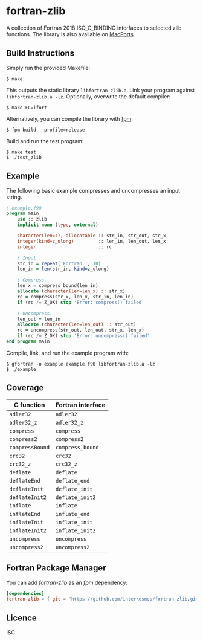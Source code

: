 # fortran-zlib

A collection of Fortran 2018 ISO_C_BINDING interfaces to selected zlib
functions. The library is also available on
[MacPorts](https://ports.macports.org/port/fortran-zlib/).

## Build Instructions

Simply run the provided Makefile:

```
$ make
```

This outputs the static library `libfortran-zlib.a`. Link your program against
`libfortran-zlib.a -lz`. Optionally, overwrite the default compiler:

```
$ make FC=ifort
```

Alternatively, you can compile the library with
[fpm](https://github.com/fortran-lang/fpm):

```
$ fpm build --profile=release
```

Build and run the test program:

```
$ make test
$ ./test_zlib
```

## Example

The following basic example compresses and uncompresses an input string.

```fortran
! example.f90
program main
    use :: zlib
    implicit none (type, external)

    character(len=:), allocatable :: str_in, str_out, str_x
    integer(kind=z_ulong)         :: len_in, len_out, len_x
    integer                       :: rc

    ! Input.
    str_in = repeat('Fortran ', 10)
    len_in = len(str_in, kind=z_ulong)

    ! Compress.
    len_x = compress_bound(len_in)
    allocate (character(len=len_x) :: str_x)
    rc = compress(str_x, len_x, str_in, len_in)
    if (rc /= Z_OK) stop 'Error: compress() failed'

    ! Uncompress.
    len_out = len_in
    allocate (character(len=len_out) :: str_out)
    rc = uncompress(str_out, len_out, str_x, len_x)
    if (rc /= Z_OK) stop 'Error: uncompress() failed'
end program main
```

Compile, link, and run the example program with:

```
$ gfortran -o example example.f90 libfortran-zlib.a -lz
$ ./example
```

## Coverage

| C function      | Fortran interface |
|-----------------|-------------------|
| `adler32`       | `adler32`         |
| `adler32_z`     | `adler32_z`       |
| `compress`      | `compress`        |
| `compress2`     | `compress2`       |
| `compressBound` | `compress_bound`  |
| `crc32`         | `crc32`           |
| `crc32_z`       | `crc32_z`         |
| `deflate`       | `deflate`         |
| `deflateEnd`    | `deflate_end`     |
| `deflateInit`   | `deflate_init`    |
| `deflateInit2`  | `deflate_init2`   |
| `inflate`       | `inflate`         |
| `inflateEnd`    | `inflate_end`     |
| `inflateInit`   | `inflate_init`    |
| `inflateInit2`  | `inflate_init2`   |
| `uncompress`    | `uncompress`      |
| `uncompress2`   | `uncompress2`     |

## Fortran Package Manager

You can add *fortran-zlib* as an *fpm* dependency:

```toml
[dependencies]
fortran-zlib = { git = "https://github.com/interkosmos/fortran-zlib.git" }
```

## Licence

ISC
